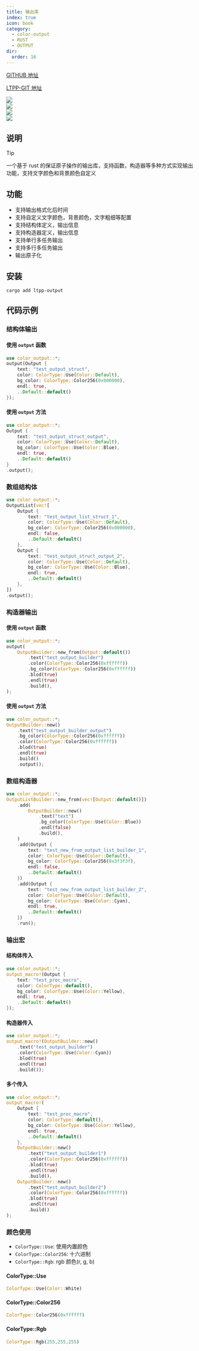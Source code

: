 ```yaml
---
title: 输出库
index: true
icon: book
category:
  - color-output
  - RUST
  - OUTPUT
dir:
  order: 16
---
```


[GITHUB 地址](https://github.com/ltpp-universe/color-output)

[LTPP-GIT 地址](https://git.ltpp.vip/root/color-output)

<Share colorful />
<Catalog />

[![](https://img.shields.io/crates/v/color-output.svg)](https://crates.io/crates/color-output)<br>
[![](https://docs.rs/color-output/badge.svg)](https://docs.rs/color-output)<br>
[![](https://img.shields.io/crates/l/color-output.svg)](./license)<br>
[![](https://github.com/ltpp-universe/color-output/workflows/Rust/badge.svg)](https://github.com/ltpp-universe/color-output/actions?query=workflow:Rust)

## 说明

> [!tip]
> 一个基于 rust 的保证原子操作的输出库，支持函数，构造器等多种方式实现输出功能，支持文字颜色和背景颜色自定义

## 功能

- 支持输出格式化后时间
- 支持自定义文字颜色，背景颜色，文字粗细等配置
- 支持结构体定义，输出信息
- 支持构造器定义，输出信息
- 支持单行多任务输出
- 支持多行多任务输出
- 输出原子化

## 安装

```shell
cargo add ltpp-output
```

## 代码示例

### 结构体输出

#### 使用 `output` 函数

```rust
use color_output::*;
output(Output {
    text: "test_output_struct",
    color: ColorType::Use(Color::Default),
    bg_color: ColorType::Color256(0x000000),
    endl: true,
    ..Default::default()
});
```

#### 使用 `output` 方法

```rust
use color_output::*;
Output {
    text: "test_output_struct_output",
    color: ColorType::Use(Color::Default),
    bg_color: ColorType::Use(Color::Blue),
    endl: true,
    ..Default::default()
}
.output();
```

### 数组结构体

```rust
use color_output::*;
OutputList(vec![
    Output {
        text: "test_output_list_struct_1",
        color: ColorType::Use(Color::Default),
        bg_color: ColorType::Color256(0x000000),
        endl: false,
        ..Default::default()
    },
    Output {
        text: "test_output_struct_output_2",
        color: ColorType::Use(Color::Default),
        bg_color: ColorType::Use(Color::Blue),
        endl: true,
        ..Default::default()
    },
])
.output();
```

### 构造器输出

#### 使用 `output` 函数

```rust
use color_output::*;
output(
    OutputBuilder::new_from(Output::default())
        .text("test_output_builder")
        .color(ColorType::Color256(0xffffff))
        .bg_color(ColorType::Color256(0xffffff))
        .blod(true)
        .endl(true)
        .build(),
);
```

#### 使用 `output` 方法

```rust
use color_output::*;
OutputBuilder::new()
    .text("test_output_builder_output")
    .bg_color(ColorType::Color256(0xffffff))
    .color(ColorType::Color256(0xffffff))
    .blod(true)
    .endl(true)
    .build()
    .output();
```

### 数组构造器

```rust
use color_output::*;
OutputListBuilder::new_from(vec![Output::default()])
    .add(
        OutputBuilder::new()
            .text("text")
            .bg_color(ColorType::Use(Color::Blue))
            .endl(false)
            .build(),
    )
    .add(Output {
        text: "test_new_from_output_list_builder_1",
        color: ColorType::Use(Color::Default),
        bg_color: ColorType::Color256(0x3f3f3f),
        endl: false,
        ..Default::default()
    })
    .add(Output {
        text: "test_new_from_output_list_builder_2",
        color: ColorType::Use(Color::Default),
        bg_color: ColorType::Use(Color::Cyan),
        endl: true,
        ..Default::default()
    })
    .run();
```

### 输出宏

#### 结构体传入

```rust
use color_output::*;
output_macro!(Output {
    text: "test_proc_macro",
    color: ColorType::default(),
    bg_color: ColorType::Use(Color::Yellow),
    endl: true,
    ..Default::default()
});
```

#### 构造器传入

```rust
use color_output::*;
output_macro!(OutputBuilder::new()
    .text("test_output_builder")
    .color(ColorType::Use(Color::Cyan))
    .blod(true)
    .endl(true)
    .build());
```

#### 多个传入

```rust
use color_output::*;
output_macro!(
    Output {
        text: "test_proc_macro",
        color: ColorType::default(),
        bg_color: ColorType::Use(Color::Yellow),
        endl: true,
        ..Default::default()
    },
    OutputBuilder::new()
        .text("test_output_builder1")
        .color(ColorType::Color256(0xffffff))
        .blod(true)
        .endl(true)
        .build(),
    OutputBuilder::new()
        .text("test_output_builder2")
        .color(ColorType::Color256(0xffffff))
        .blod(true)
        .endl(true)
        .build()
);
```

### 颜色使用

- `ColorType::Use`: 使用内置颜色
- `ColorType::Color256`: 十六进制
- `ColorType::Rgb`: rgb 颜色(r, g, b)

#### ColorType::Use

```rust
ColorType::Use(Color::White)
```

#### ColorType::Color256

```rust
ColorType::Color256(0xffffff)
```

#### ColorType::Rgb

```rust
ColorType::Rgb(255,255,255)
```

